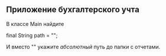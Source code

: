 ## Приложение бухгалтерского учта

В классе Main найдите

final String path = "";

И вместо "" укажите *абсолютный* путь до папки с отчетами.
